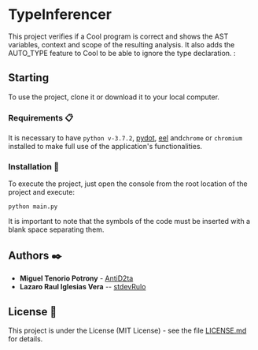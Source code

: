 # TypeInferencer

This project verifies if a Cool program is correct and shows the AST variables, context and scope of the resulting analysis. It also adds the AUTO_TYPE feature to Cool to be able to ignore the type declaration. :

## Starting

To use the project, clone it or download it to your local computer.

### Requirements 📋

It is necessary to have `python v-3.7.2`, [pydot](https://pypi.org/project/pydot/), [eel](https://github.com/ChrisKnott/Eel) and`chrome` or `chromium` installed to make full use of the application's functionalities.

### Installation 🔧

To execute the project, just open the console from the root location of the project and execute:

```
python main.py
```

It is important to note that the symbols of the code must be inserted with a blank space separating them.

## Authors ✒️

- **Miguel Tenorio Potrony** - [AntiD2ta](https://github.com/AntiD2ta)
- **Lazaro Raul Iglesias Vera** -- [stdevRulo](https://github.com/stdevRulo)

## License 📄

This project is under the License (MIT License) - see the file [LICENSE.md](LICENSE.md) for details.
